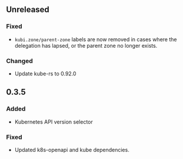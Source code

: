 ## Unreleased

### Fixed
* `kubi.zone/parent-zone` labels are now removed in cases where the delegation has lapsed, or the parent zone no longer exists.

### Changed
* Update kube-rs to 0.92.0


## 0.3.5

### Added
* Kubernetes API version selector

### Fixed
* Updated k8s-openapi and kube dependencies.